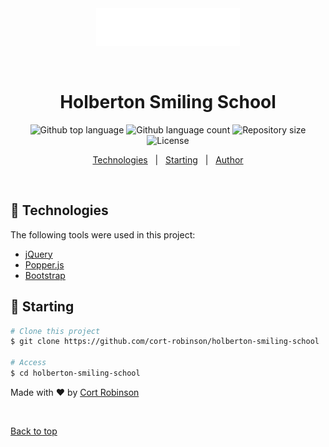 <div align="center" id="top">
  <img src="images/logo.png" alt="Holberton Smiling School" />

  &#xa0;

  <!-- <a href="https://holbertonsmilingschool.netlify.app">Demo</a> -->
</div>

<h1 align="center">Holberton Smiling School</h1>

<p align="center">
  <img alt="Github top language" src="https://img.shields.io/github/languages/top/cort-robinson/holberton-smiling-school?color=56BEB8">

  <img alt="Github language count" src="https://img.shields.io/github/languages/count/cort-robinson/holberton-smiling-school?color=56BEB8">

  <img alt="Repository size" src="https://img.shields.io/github/repo-size/cort-robinson/holberton-smiling-school?color=56BEB8">

  <img alt="License" src="https://img.shields.io/github/license/cort-robinson/holberton-smiling-school?color=56BEB8">

  <!-- <img alt="Github issues" src="https://img.shields.io/github/issues/cort-robinson/holberton-smiling-school?color=56BEB8" /> -->

  <!-- <img alt="Github forks" src="https://img.shields.io/github/forks/cort-robinson/holberton-smiling-school?color=56BEB8" /> -->

  <!-- <img alt="Github stars" src="https://img.shields.io/github/stars/cort-robinson/holberton-smiling-school?color=56BEB8" /> -->
</p>

<!-- Status -->

<!-- <h4 align="center">
	🚧  Holberton Smiling School 🚀 Under construction...  🚧
</h4>

<hr> -->

<p align="center">
  <a href="#rocket-technologies">Technologies</a> &#xa0; | &#xa0;
  <a href="#checkered_flag-starting">Starting</a> &#xa0; | &#xa0;
  <a href="https://github.com/cort-robinson" target="_blank">Author</a>
</p>

<br>

## :rocket: Technologies ##

The following tools were used in this project:

- [jQuery](https://jquery.com/)
- [Popper.js](https://popper.js.org/)
- [Bootstrap](https://getbootstrap.com/)

## :checkered_flag: Starting ##

```bash
# Clone this project
$ git clone https://github.com/cort-robinson/holberton-smiling-school

# Access
$ cd holberton-smiling-school
```

Made with :heart: by <a href="https://github.com/cort-robinson" target="_blank">Cort Robinson</a>

&#xa0;

<a href="#top">Back to top</a>
